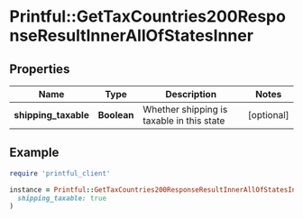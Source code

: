 # Printful::GetTaxCountries200ResponseResultInnerAllOfStatesInner

## Properties

| Name | Type | Description | Notes |
| ---- | ---- | ----------- | ----- |
| **shipping_taxable** | **Boolean** | Whether shipping is taxable in this state | [optional] |

## Example

```ruby
require 'printful_client'

instance = Printful::GetTaxCountries200ResponseResultInnerAllOfStatesInner.new(
  shipping_taxable: true
)
```

